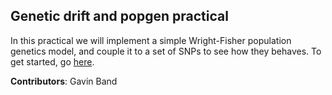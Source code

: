 ## Genetic drift and popgen practical

In this practical we will implement a simple Wright-Fisher population genetics model, and couple
it to a set of SNPs to see how they behaves. To get started, go
[here](implementing_a_Wright-Fisher_model.md).

**Contributors**: Gavin Band
